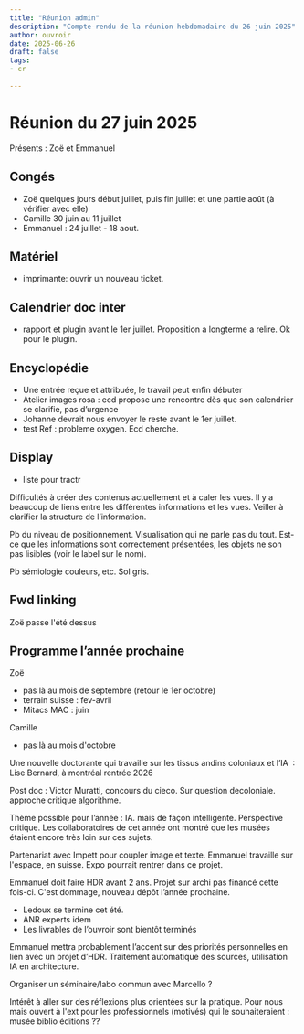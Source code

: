 ```yaml
---
title: "Réunion admin"
description: "Compte-rendu de la réunion hebdomadaire du 26 juin 2025"
author: ouvroir
date: 2025-06-26
draft: false
tags:
- cr 
 
---
```


# Réunion du 27 juin 2025

Présents : Zoë et Emmanuel

## Congés

- Zoë quelques jours début juillet, puis fin juillet et une partie août (à vérifier avec elle)
- Camille 30 juin au 11 juillet
- Emmanuel : 24 juillet - 18 aout. 

## Matériel

- imprimante: ouvrir un nouveau ticket. 

## Calendrier doc inter

- rapport et plugin avant le 1er juillet. 
  Proposition a longterme a relire. 
  Ok pour le plugin. 

## Encyclopédie

- Une entrée reçue et attribuée, le travail peut enfin débuter
- Atelier images rosa : ecd propose une rencontre dès que son calendrier se clarifie, pas d’urgence
- Johanne devrait nous envoyer le reste avant le 1er juillet. 
- test Ref : probleme oxygen. Ecd cherche. 

## Display

- liste pour tractr

Difficultés à créer des contenus actuellement et à caler les vues.
Il y a beaucoup de liens entre les différentes informations et les vues. Veiller à clarifier la structure de l’information.

Pb du niveau de positionnement. Visualisation qui ne parle pas du tout. Est-ce que les informations sont correctement présentées, les objets ne son pas lisibles (voir le label sur le nom).

Pb sémiologie couleurs, etc. Sol gris.

## Fwd linking

Zoë passe l'été dessus


## Programme l’année prochaine

Zoë 

- pas là au mois de septembre (retour le 1er octobre)
- terrain suisse : fev-avril
- Mitacs MAC : juin

Camille 

- pas là au mois d'octobre 

Une nouvelle doctorante qui travaille sur les tissus andins coloniaux et l’IA  : Lise Bernard, à montréal rentrée 2026

Post doc : Victor Muratti, concours du cieco. Sur question decoloniale. approche critique algorithme. 

Thème possible pour l’année : IA. mais de façon intelligente. Perspective critique. Les collaboratoires de cet année ont montré que les musées étaient encore très loin sur ces sujets.

Partenariat avec Impett pour coupler image et texte. Emmanuel travaille sur l'espace, en suisse. Expo pourrait rentrer dans ce projet. 

Emmanuel doit faire HDR avant 2 ans. Projet sur archi pas financé cette fois-ci. C'est dommage, nouveau dépôt l’année prochaine. 

- Ledoux se termine cet été. 
- ANR experts idem
- Les livrables de l’ouvroir sont bientôt terminés

Emmanuel mettra probablement l’accent sur des priorités personnelles en lien avec un projet d’HDR. Traitement automatique des sources, utilisation IA en architecture.

Organiser un séminaire/labo commun avec Marcello ?

Intérêt à aller sur des réflexions plus orientées sur la pratique.
Pour nous mais ouvert à l'ext pour les professionnels (motivés) qui le souhaiteraient : musée biblio éditions ??
